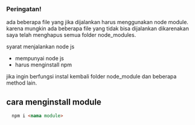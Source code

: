### Peringatan!

ada beberapa file yang jika dijalankan harus menggunakan node module.
karena mungkin ada beberapa file yang tidak bisa dijalankan dikarenakan saya telah menghapus semua folder node_modules.

syarat menjalankan node js
 - mempunyai node js
 - harus menginstall npm

jika ingin berfungsi instal kembali folder node_module dan beberapa method lain.

## cara menginstall module

```html
  npm i <nama module>
```
